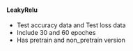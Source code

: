 #### LeakyRelu
  * Test accuracy data and Test loss data
  * Include 30 and 60 epoches
  * Has pretrain and non_pretrain version
